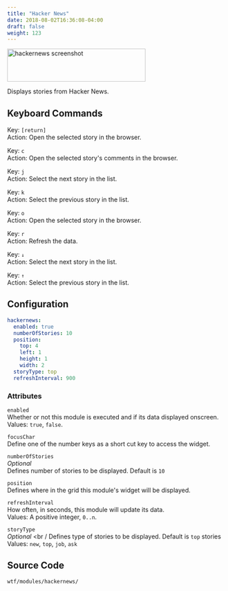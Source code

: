 ```yaml
---
title: "Hacker News"
date: 2018-08-02T16:36:08-04:00
draft: false
weight: 123
---
```


<img class="screenshot" src="/imgs/modules/hackernews.png" width="320" height="76" alt="hackernews screenshot" />

Displays stories from Hacker News.

## Keyboard Commands

<span class="caption">Key:</span> `[return]` <br />
<span class="caption">Action:</span> Open the selected story in the browser.

<span class="caption">Key:</span> `c` <br />
<span class="caption">Action:</span> Open the selected story's comments in the browser.

<span class="caption">Key:</span> `j` <br />
<span class="caption">Action:</span> Select the next story in the list.

<span class="caption">Key:</span> `k` <br />
<span class="caption">Action:</span> Select the previous story in the list.

<span class="caption">Key:</span> `o` <br />
<span class="caption">Action:</span> Open the selected story in the browser.

<span class="caption">Key:</span> `r` <br />
<span class="caption">Action:</span> Refresh the data.

<span class="caption">Key:</span> `↓` <br />
<span class="caption">Action:</span> Select the next story in the list.

<span class="caption">Key:</span> `↑` <br />
<span class="caption">Action:</span> Select the previous story in the list.

## Configuration

```yaml
hackernews:
  enabled: true
  numberOfStories: 10
  position:
    top: 4
    left: 1
    height: 1
    width: 2
  storyType: top
  refreshInterval: 900
```

### Attributes

`enabled` <br />
Whether or not this module is executed and if its data displayed onscreen. <br />
Values: `true`, `false`.

`focusChar` <br />
Define one of the number keys as a short cut key to access the widget. <br />

`numberOfStories` <br />
_Optional_ <br />
Defines number of stories to be displayed. Default is `10`<br />

`position` <br />
Defines where in the grid this module's widget will be displayed. <br />

`refreshInterval` <br />
How often, in seconds, this module will update its data. <br />
Values: A positive integer, `0..n`.

`storyType` <br />
_Optional_ <br /
Defines type of stories to be displayed. Default is `top` stories<br />
Values: `new`, `top`, `job`, `ask`

## Source Code

```bash
wtf/modules/hackernews/
```
